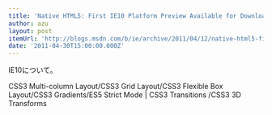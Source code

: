 ```yaml
---
title: 'Native HTML5: First IE10 Platform Preview Available for Download - IEBlog - Site Home - MSDN Blogs'
author: azu
layout: post
itemUrl: 'http://blogs.msdn.com/b/ie/archive/2011/04/12/native-html5-first-ie10-platform-preview-available-for-download.aspx'
date: '2011-04-30T15:00:00.000Z'
---
```

IE10について。

CSS3 Multi-column Layout/CSS3 Grid Layout/CSS3 Flexible Box Layout/CSS3 Gradients/ES5 Strict Mode | CSS3 Transitions /CSS3 3D Transforms 
